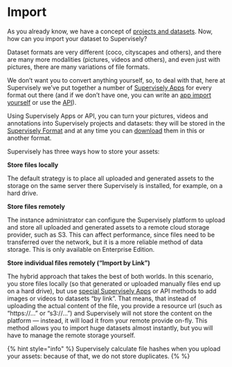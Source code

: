 # Import 
As you already know, we have a concept of [projects and datasets](../../overview.md). Now, how can you import your dataset to Supervisely?

Dataset formats are very different (coco, cityscapes and others), and there are many more modalities (pictures, videos and others), and even just with pictures, there are many variations of file formats.

We don’t want you to convert anything yourself, so, to deal with that, here at Supervisely we’ve put together a number of [Supervisely Apps](https://ecosystem.supervisely.com/import) for every format out there (and if we don’t have one, you can write an [app import yourself](https://supervisely.readthedocs.io/en/latest/sdk_packages.html) or use the [API](https://api.docs.supervisely.com/)).

Using Supervisely Apps or API, you can turn your pictures, videos and annotations into Supervisely projects and datasets: they will be stored in the [Supervisely Format](../../supervisely-format.md) and at any time you can [download](../export/export.md) them in this or another format.

Supervisely has three ways how to store your assets:

**Store files locally**

The default strategy is to place all uploaded and generated assets to the storage on the same server there Supervisely is installed, for example, on a hard drive.


**Store files remotely**

The instance administrator can configure the Supervisely platform to upload and store all uploaded and generated assets to a remote cloud storage provider, such as S3. This can affect performance, since files need to be transferred over the network, but it is a more reliable method of data storage. This is only available on Enterprise Edition.


**Store individual files remotely (“Import by Link”)**

The hybrid approach that takes the best of both worlds. In this scenario, you store files locally (so that generated or uploaded manually files end up on a hard drive), but use [special Supervisely Apps](Import-from-Cloud.md) or API methods to add images or videos to datasets “by link”. That means, that instead of uploading the actual content of the file, you provide a resource url (such as “https://…” or “s3://…”) and Supervisely will not store the content on the platform — instead, it will load it from your remote provide on-fly. This method allows you to import huge datasets almost instantly, but you will have to manage the remote storage yourself.

{% hint style="info" %}
Supervisely calculate file hashes when you upload your assets: because of that, we do not store duplicates.
{%  %}
